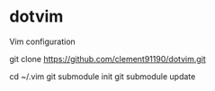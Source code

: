 dotvim
======

Vim configuration

git clone https://github.com/clement91190/dotvim.git 

cd ~/.vim
git submodule init
git submodule update
